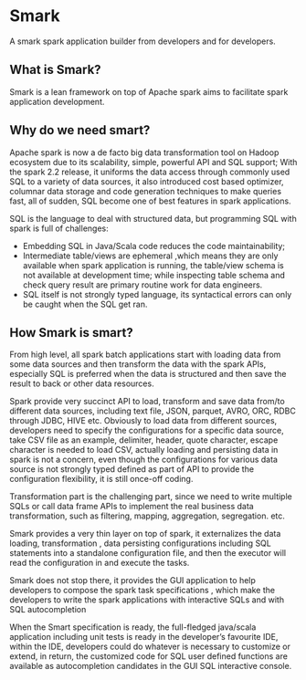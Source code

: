 # Smark
A smark spark application builder from developers and for developers.

## What is Smark?
Smark is a lean framework on top of Apache spark aims to facilitate spark application development.

## Why do we need smart?
Apache spark is now a de facto big data transformation tool on Hadoop ecosystem due to its scalability, simple, powerful API and SQL support; With the spark 2.2 release, it uniforms the data access through commonly used SQL to a variety of data sources, it also introduced cost based optimizer, columnar data storage and code generation techniques to make queries fast, all of sudden, SQL become one of best features in spark applications.

SQL is the language to deal with structured data, but programming SQL with spark is full of challenges: 
  * Embedding SQL in Java/Scala code reduces the code maintainability;
  * Intermediate table/views are ephemeral ,which means they are only available when spark application is running, the table/view schema is not available at development time; while inspecting table schema and check query result are primary routine work for data engineers.
  * SQL itself is not strongly typed language, its syntactical errors can only be caught when the SQL get ran.
  
## How Smark is smart?
  
  From high level, all spark batch applications start with loading data from some data sources and then transform the data with the spark APIs, especially SQL is preferred when the data is structured and then save the result to back or other data resources.

Spark provide very succinct API to load, transform and save data from/to different data sources, including text file, JSON, parquet, AVRO, ORC, RDBC through JDBC, HIVE etc. Obviously to load data from different sources, developers need to specify the configurations for a specific data source, take CSV file as an example, delimiter, header, quote character, escape character is needed to load CSV, actually loading and persisting data in spark is not a concern, even though the configurations for various data source is not strongly typed defined as part of API to provide the configuration flexibility, it is still once-off coding.

Transformation part is the challenging part, since we need to write multiple SQLs or call data frame APIs to implement the real business data transformation, such as filtering, mapping, aggregation, segregation. etc.

Smark provides a very thin layer on top of spark, it externalizes the data loading, transformation , data persisting configurations including SQL statements  into a standalone configuration file, and then the executor will read the configuration in and execute the tasks.

Smark does not  stop there, it provides the GUI application to help developers to compose the spark task specifications , which make the developers to write the spark applications with interactive SQLs and with SQL autocompletion

When the Smart specification is ready, the full-fledged  java/scala application including unit tests is ready in the developer’s favourite IDE, within the IDE, developers could do whatever is necessary to customize or extend, in return, the customized code for SQL user defined functions are available as autocompletion candidates in the GUI SQL interactive console.

